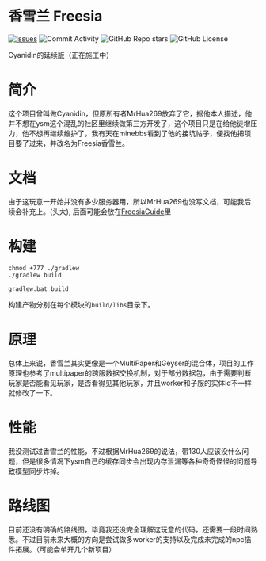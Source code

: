 # 香雪兰 Freesia
[![Issues](https://img.shields.io/github/issues/KikirMeow/Freesia?style=flat-square)](https://github.com/KikirMeow/Freesia/issues)
![Commit Activity](https://img.shields.io/github/commit-activity/w/KikirMeow/Freesia?style=flat-square)
![GitHub Repo stars](https://img.shields.io/github/stars/KikirMeow/Freesia?style=flat-square)
![GitHub License](https://img.shields.io/github/license/KikirMeow/Freesia)

Cyanidin的延续版（正在施工中）

# 简介
这个项目曾叫做Cyanidin，但原所有者MrHua269放弃了它，据他本人描述，他并不想在ysm这个混乱的社区里继续做第三方开发了，这个项目只是在给他徒增压力，他不想再继续维护了，我有天在minebbs看到了他的接坑帖子，便找他把项目要了过来，并改名为Freesia香雪兰。

# 文档
由于这玩意一开始并没有多少服务器用，所以MrHua269也没写文档，可能我后续会补充上。<del>(头大)</del>,
后面可能会放在[FreesiaGuide](https://github.com/KikirMeow/FreesiaGuide)里

# 构建
```shell
chmod +777 ./gradlew
./gradlew build
```

```shell
gradlew.bat build
```

构建产物分别在每个模块的`build/libs`目录下。

# 原理
总体上来说，香雪兰其实更像是一个MultiPaper和Geyser的混合体，项目的工作原理也参考了multipaper的跨服数据交换机制，对于部分数据包，由于需要判断玩家是否能看见玩家，是否看得见其他玩家，并且worker和子服的实体id不一样就修改了一下。

# 性能
我没测试过香雪兰的性能，不过根据MrHua269的说法，带130人应该没什么问题，但是很多情况下ysm自己的缓存同步会出现内存泄漏等各种奇奇怪怪的问题导致模型同步炸掉。

# 路线图
目前还没有明确的路线图，毕竟我还没完全理解这玩意的代码，还需要一段时间熟悉。不过目前未来大概的方向是尝试做多worker的支持以及完成未完成的npc插件拓展。（可能会单开几个新项目）
